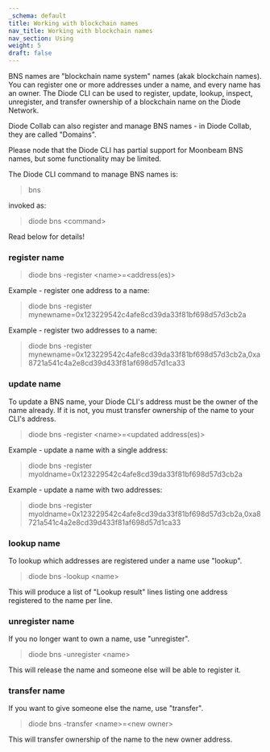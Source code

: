 ```yaml
---
_schema: default
title: Working with blockchain names
nav_title: Working with blockchain names
nav_section: Using
weight: 5
draft: false
---
```

BNS names are "blockchain name system" names (akak blockchain names).  You can register one or more addresses under a name, and every name has an owner.  The Diode CLI can be used to register, update, lookup, inspect, unregister, and transfer ownership of a blockchain name on the Diode Network.

Diode Collab can also register and manage BNS names - in Diode Collab, they are called "Domains".

Please node that the Diode CLI has partial support for Moonbeam BNS names, but some functionality may be limited.

The Diode CLI command to manage BNS names is:

> bns

invoked as:

> diode bns &lt;command&gt;

Read below for details!

### register name

> diode bns -register &lt;name&gt;=&lt;address(es)&gt;

Example - register one address to a name:

> diode bns -register mynewname=0x123229542c4afe8cd39da33f81bf698d57d3cb2a

Example - register two addresses to a name:

> diode bns -register mynewname=0x123229542c4afe8cd39da33f81bf698d57d3cb2a,0xa8721a541c4a2e8cd39d433f81af698d57d1ca33

### update name

To update a BNS name, your Diode CLI's address must be the owner of the name already.  If it is not, you must transfer ownership of the name to your CLI's address.

> diode bns -register &lt;name&gt;=&lt;updated address(es)&gt;

Example - update  a name with a single address:

> diode bns -register myoldname=0x123229542c4afe8cd39da33f81bf698d57d3cb2a

Example - update a name with two addresses:

> diode bns -register myoldname=0x123229542c4afe8cd39da33f81bf698d57d3cb2a,0xa8721a541c4a2e8cd39d433f81af698d57d1ca33

### lookup name

To lookup which addresses are registered under a name use "lookup".

> diode bns -lookup &lt;name&gt;

This will produce a list of "Lookup result" lines listing one address registered to the name per line.

### unregister name

If you no longer want to own a name, use "unregister".

> diode bns -unregister &lt;name&gt;

This will release the name and someone else will be able to register it.

### transfer name

If you want to give someone else the name, use "transfer".

> diode bns -transfer &lt;name&gt;=&lt;new owner&gt;

This will transfer ownership of the name to the new owner address.